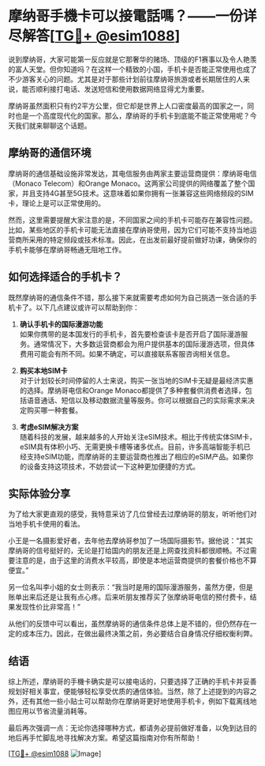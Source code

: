 # 摩纳哥手機卡可以接電話嗎？——一份详尽解答[[TG💪+ @esim1088](https://t.me/s/esim1088)]

说到摩纳哥，大家可能第一反应就是它那奢华的赌场、顶级的F1赛事以及令人艳羡的富人天堂。但你知道吗？在这样一个精致的小国，手机卡是否能正常使用也成了不少游客关心的问题。尤其是对于那些计划前往摩纳哥旅游或者长期居住的人来说，能否顺利接打电话、发送短信和使用数据网络显得尤为重要。

摩纳哥虽然面积只有约2平方公里，但它却是世界上人口密度最高的国家之一，同时也是一个高度现代化的国家。那么，摩纳哥的手机卡到底能不能正常使用呢？今天我们就来聊聊这个话题。

## 摩纳哥的通信环境

摩纳哥的通信基础设施非常发达，其电信服务由两家主要运营商提供：摩纳哥电信（Monaco Telecom）和Orange Monaco。这两家公司提供的网络覆盖了整个国家，并且支持4G甚至5G技术。这意味着如果你拥有一张兼容这些网络频段的SIM卡，理论上是可以正常使用的。

然而，这里需要提醒大家注意的是，不同国家之间的手机卡可能存在兼容性问题。比如，某些地区的手机卡可能无法直接在摩纳哥使用，因为它们可能不支持当地运营商所采用的特定频段或技术标准。因此，在出发前最好提前做好功课，确保你的手机卡能够在摩纳哥畅通无阻地工作。

## 如何选择适合的手机卡？

既然摩纳哥的通信条件不错，那么接下来就需要考虑如何为自己挑选一张合适的手机卡了。以下几点建议或许可以帮助到你：

1. **确认手机卡的国际漫游功能**  
   如果你携带的是本国发行的手机卡，首先要检查该卡是否开启了国际漫游服务。通常情况下，大多数运营商都会为用户提供基本的国际漫游选项，但具体费用可能会有所不同。如果不确定，可以直接联系客服咨询相关信息。

2. **购买本地SIM卡**  
   对于计划较长时间停留的人士来说，购买一张当地的SIM卡无疑是最经济实惠的选择。摩纳哥电信和Orange Monaco都提供了多种套餐供消费者选择，包括语音通话、短信以及移动数据流量等服务。你可以根据自己的实际需求来决定购买哪一种套餐。

3. **考虑eSIM解决方案**  
   随着科技的发展，越来越多的人开始关注eSIM技术。相比于传统实体SIM卡，eSIM具有体积小巧、无需更换卡槽等诸多优点。目前，许多高端智能手机已经支持eSIM功能，而摩纳哥的主要运营商也推出了相应的eSIM产品。如果你的设备支持这项技术，不妨尝试一下这种更加便捷的方式。

## 实际体验分享

为了给大家更直观的感受，我特意采访了几位曾经去过摩纳哥的朋友，听听他们对当地手机卡使用的看法。

小王是一名摄影爱好者，去年他去摩纳哥参加了一场国际摄影节。据他说：“其实摩纳哥的信号挺好的，无论是打给国内的朋友还是上网查找资料都很顺畅。不过需要注意的是，由于这里的消费水平较高，即使是本地运营商提供的套餐价格也不算便宜。”

另一位名叫李小姐的女士则表示：“我当时是用的国际漫游服务，虽然方便，但是账单出来后还是让我有点心疼。后来听朋友推荐买了张摩纳哥电信的预付费卡，结果发现性价比非常高！”

从他们的反馈中可以看出，虽然摩纳哥的通信条件总体上是不错的，但仍然存在一定的成本压力。因此，在做出最终决策之前，务必要结合自身情况仔细权衡利弊。

## 结语

综上所述，摩纳哥的手機卡确实是可以接电话的，只要选择了正确的手机卡并妥善规划好相关事宜，便能够轻松享受优质的通信体验。当然，除了上述提到的内容之外，还有其他一些小贴士可以帮助你在摩纳哥更好地使用手机卡，例如下载离线地图应用以节省流量消耗等。

最后再次强调一点：无论你选择哪种方式，都请务必提前做好准备，以免到达目的地后再手忙脚乱地寻找解决方案。希望这篇指南对你有所帮助！

[[TG💪+ @esim1088](https://t.me/s/esim1088) ![Image](https://i.postimg.cc/4NQfJmqS/Snipaste-2025-05-13-00-14-12.png)]